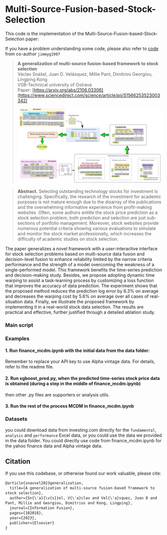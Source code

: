 # Multi-Source-Fusion-based-Stock-Selection

This code is the implementation of the Multi-Source-Fusion-based-Stock-Selection paper: 

If you have a problem understanding some code, please also refer to [code](https://github.com/jimmyg1997/NTUA-Multi-Criteria-Decision-Analysis) from co-author ```jimmyg1997```

> **A generalization of multi-source fusion-based framework to stock selection**\
> Václav Snášel, Juan D. Velásquez, Millie Pant, Dimitrios Georgiou, Lingping Kong\
> VSB-Technical university of Ostrava\
> Paper: [https://arxiv.org/abs/2106.03306](https://www.sciencedirect.com/science/article/pii/S1566253523003342)
>
> ![Data fusion](/images/datafusion.png " multi-source fusion")

> **Abstract.** Selecting outstanding technology stocks for investment is challenging. Specifically, the research of the investment for academic purposes is not mature enough due to the disarray of the publications and the overwhelming informative experience from profit-making websites. Often, some authors entitle the stock price prediction as a stock selection problem; both prediction and selection are just sub-sections of portfolio management. Moreover, stock websites provide numerous potential criteria showing various evaluations to simulate and monitor the stock market professionally, which increases the difficulty of academic studies on stock selection. 

The paper generalizes a novel framework with a user-interactive interface for stock selection problems based on multi-source data fusion and decision-level fusion to enhance reliability limited by the narrow criteria performance and the strength of a model overcoming the weakness of a single-performed model. This framework benefits the time-series prediction and decision-making study. Besides, we propose adopting dynamic time warping to assist a task-learning process by customizing a loss function that improves the accuracy of data prediction. The experiment shows that the proposed method reduces the prediction log error by 6.3\% on average and decreases the warping cost by 5.6\% on average over all cases of real-situation data. Finally, we illustrate the proposed framework by implementing it in a real-world stock data selection. The results are practical and effective, further justified through a detailed ablation study. 

### Main script

### Examples

#### 1. Run finance_mcdm.ipynb with the initial data from the data folder:
  Remember to replace your API key to use Alpha vintage data. For details, refer to the readme file.
#### 2. Run xgboost_pred.py, when the predicted time-series stock price data is obtained (during a step in the middle of  finance_mcdm.ipynb)
 then other .py files are supporters or analysis utils.
 #### 3. Run the rest of the process MCDM in finance_mcdm.ipynb
 
### Datasets
 you could download data from investing.com directly for the ```fundamental```, ```analysis``` and ```performance``` Excel data, or you could use the data we provided in the data folder. 
 You could directly use code from finance_mcdm.ipynb for the yahoo finance data and Alpha vintage data.

 ## Citation
If you use this codebase, or otherwise found our work valuable, please cite:
```
@article{snavsel2023generalization,
  title={A generalization of multi-source fusion-based framework to stock selection},
  author={Sn{\'a}{\v{s}}el, V{\'a}clav and Vel{\'a}squez, Juan D and Pant, Millie and Georgiou, Dimitrios and Kong, Lingping},
  journal={Information Fusion},
  pages={102018},
  year={2023},
  publisher={Elsevier}
}
```
 

